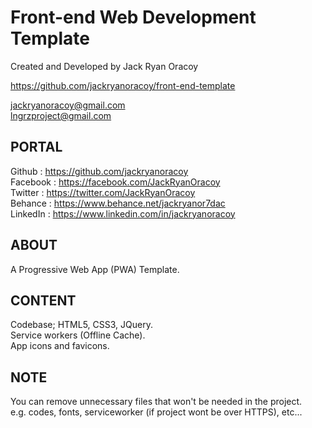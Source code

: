 # Front-end Web Development Template
Created and Developed by Jack Ryan Oracoy  

https://github.com/jackryanoracoy/front-end-template
  
jackryanoracoy@gmail.com  
lngrzproject@gmail.com   
  
  
PORTAL  
------------------------------------------------------------  
Github     :   https://github.com/jackryanoracoy  
Facebook   :   https://facebook.com/JackRyanOracoy  
Twitter    :   https://twitter.com/JackRyanOracoy  
Behance    :   https://www.behance.net/jackryanor7dac  
LinkedIn   :   https://www.linkedin.com/in/jackryanoracoy  
  
  
ABOUT  
------------------------------------------------------------  
A Progressive Web App (PWA) Template.   
  
  
CONTENT  
------------------------------------------------------------  
Codebase; HTML5, CSS3, JQuery.    
Service workers (Offline Cache).  
App icons and favicons.   
  
  
NOTE  
------------------------------------------------------------  
You can remove unnecessary files that won't be needed in the project.  
e.g. codes, fonts, serviceworker (if project wont be over HTTPS), etc...  